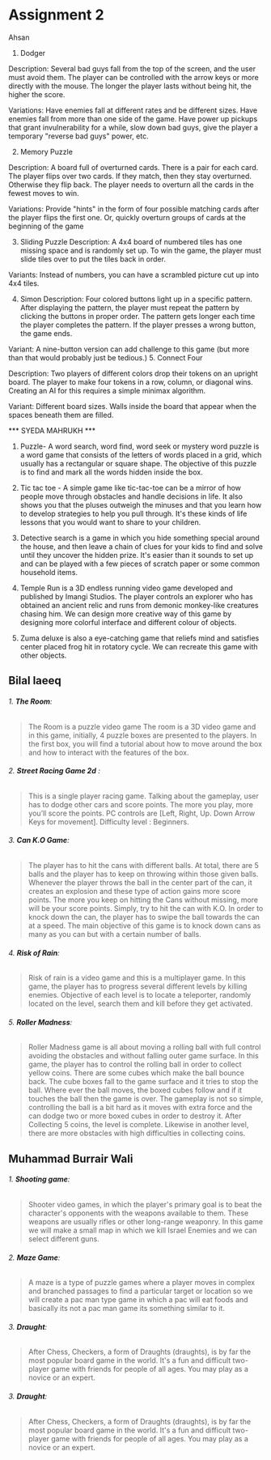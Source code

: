 # Assignment 2  

Ahsan 
1. Dodger

Description: Several bad guys fall from the top of the screen, and the user must avoid them. The player can be controlled with the arrow keys or more directly with the
 mouse. The longer the player lasts without being hit, the higher the score.

Variations: Have enemies fall at different rates and be different sizes. Have enemies fall from more than one side of the game. Have power up pickups that 
grant invulnerability for a while, slow down bad guys, give the player a temporary "reverse bad guys" power, etc.

2. Memory Puzzle

Description: A board full of overturned cards. There is a pair for each card. The player flips over two cards. If they match, then they stay overturned. 
Otherwise they flip back. The player needs to overturn all the cards in the fewest moves to win.

Variations: Provide "hints" in the form of four possible matching cards after the player flips the first one. Or, 
quickly overturn groups of cards at the beginning of the game

3. Sliding Puzzle
Description: A 4x4 board of numbered tiles has one missing space and is randomly set up. To win the game, the player must slide tiles over to put the tiles back 
in order.

Variants: Instead of numbers, you can have a scrambled picture cut up into 4x4 tiles.

4. Simon
Description: Four colored buttons light up in a specific pattern. After displaying the pattern, the player must repeat the pattern by clicking the buttons in 
proper order. The pattern gets longer each time the player completes the pattern. If the player presses a wrong button, the game ends.

Variant: A nine-button version can add challenge to this game (but more than that would probably just be tedious.)
5. Connect Four

Description: Two players of different colors drop their tokens on an upright board. The player to make four tokens in a row, column, or diagonal wins. Creating an AI for this requires a simple minimax algorithm.

Variant: Different board sizes. Walls inside the board that appear when the spaces beneath them are filled.

*** SYEDA MAHRUKH ***


1. Puzzle- A word search, word find, word seek or mystery word puzzle is a word game that consists of the letters of words placed in a grid, which usually has a rectangular or square shape. The objective of this puzzle is to find and mark all the words hidden inside the box.

2. Tic tac toe - A simple game like tic-tac-toe can be a mirror of how people move through obstacles and handle decisions in life. It also shows you that the pluses outweigh the minuses and that you learn how to develop strategies to help you pull through. It's these kinds of life lessons that you would want to share to your children.

3. Detective search is a game in which you hide something special around the house, and then leave a chain of clues for your kids to find and solve until they uncover the hidden prize. It's easier than it sounds to set up and can be played with a few pieces of scratch paper or some common household items.

4. Temple Run is a 3D endless running video game developed and published by Imangi Studios. The player controls an explorer who has obtained an ancient relic and runs from demonic monkey-like creatures chasing him. We can design more creative way of this game by designing more colorful interface and different colour of objects.

5. Zuma deluxe is also a eye-catching game that reliefs mind and satisfies center placed frog hit in rotatory cycle. We can recreate this game with other objects.

## Bilal laeeq

###### 1. **The Room**: 
> The Room is a puzzle video game The room is a 3D video game and in this game, initially, 4 puzzle boxes are presented to the players. In the first box,  you will find a tutorial about how to move around the box and how to interact with the features of the box.

###### 2. **Street Racing Game 2d** :
> This is a single player racing game. Talking about the gameplay, user has to dodge other cars and score points. The more you play, more you’ll score the points. PC controls are [Left, Right, Up. Down Arrow Keys for movement]. Difficulty level : Beginners.

###### 3. **Can K.O Game**: 
> The player has to hit the cans with different balls. At total, there are 5 balls and the player has to keep on throwing within those given balls. Whenever the player throws the ball in the center part of the can, it creates an explosion and these type of action gains more score points. The more you keep on hitting the Cans without missing, more will be your score points. Simply, try to hit the can with K.O. In order to knock down the can, the player has to swipe the ball towards the can at a speed. The main objective of this game is to knock down cans as many as you can but with a certain number of balls.

###### 4. **Risk of Rain**:
> Risk of rain is a video game and this is a multiplayer game. In this game, the player has to progress several different levels by killing enemies. Objective of each level is to locate a teleporter, randomly located on the level, search them and kill before they get activated.

###### 5. **Roller Madness**:
> Roller Madness game is all about moving a rolling ball with full control avoiding the obstacles and without falling outer game surface. In this game, the player has to control the rolling ball in order to collect yellow coins. There are some cubes which make the ball bounce back. The cube boxes fall to the game surface and it tries to stop the ball. Where ever the ball moves, the boxed cubes follow and if it touches the ball then the game is over. The gameplay is not so simple, controlling the ball is a bit hard as it moves with extra force and the can dodge two or more boxed cubes in order to destroy it. After Collecting 5 coins, the level is complete. Likewise in another level, there are more obstacles with high difficulties in collecting coins.


## Muhammad Burrair Wali

###### 1. **Shooting game**: 
> Shooter video games, in which the player's primary goal is to beat the character's opponents with the weapons available to them. These weapons are usually rifles or other long-range weaponry. In this game we will make a small map in which we kill Israel Enemies and we can select different guns.

###### 2. **Maze Game**:
> A maze is a type of puzzle games where a player moves in complex and branched passages to find a particular target or location so we will create a pac man type game in which a pac will eat foods and basically its not a pac man game its something similar to it.

###### 3. **Draught**: 
> After Chess, Checkers, a form of Draughts (draughts), is by far the most popular board game in the world. It's a fun and difficult two-player game with friends for people of all ages. You may play as a novice or an expert.

###### 3. **Draught**: 
> After Chess, Checkers, a form of Draughts (draughts), is by far the most popular board game in the world. It's a fun and difficult two-player game with friends for people of all ages. You may play as a novice or an expert.

